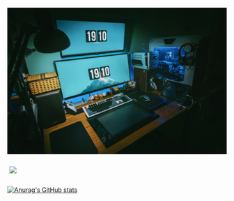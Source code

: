 <!--
 * @Description: My profile
 * @Autor: wjkcxs(Mr.eAt)
 * @Date: 2022.7.02 start
 * @Message:  Enjoy your time in github!
-->

<p align="center">
  <img src="./Picture/主页.png" />
</p>
<p data-tool="mdnice编辑器" style="font-size: 16px; padding-top: 8px; padding-bottom: 8px; margin: 0; line-height: 26px; color: black;"><img style='margin:0 5px' src='https://badgen.net/badge/icon/twitter?icon=twitter&label'>

[![Anurag's GitHub stats](https://github-readme-stats.vercel.app/api?username=wjkcxs&show_icons=true&theme=merko)](https://github.com/anuraghazra/github-readme-stats)
